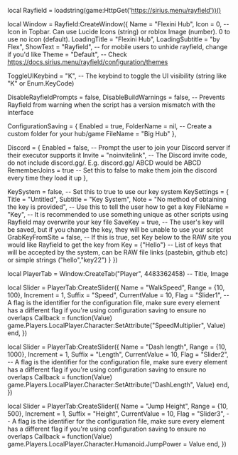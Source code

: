 local Rayfield = loadstring(game:HttpGet('https://sirius.menu/rayfield'))()

local Window = Rayfield:CreateWindow({
   Name = "Flexini Hub",
   Icon = 0, -- Icon in Topbar. Can use Lucide Icons (string) or roblox Image (number). 0 to use no icon (default).
   LoadingTitle = "Flexini Hub",
   LoadingSubtitle = "by Flex",
   ShowText = "Rayfield", -- for mobile users to unhide rayfield, change if you'd like
   Theme = "Default", -- Check https://docs.sirius.menu/rayfield/configuration/themes

   ToggleUIKeybind = "K", -- The keybind to toggle the UI visibility (string like "K" or Enum.KeyCode)

   DisableRayfieldPrompts = false,
   DisableBuildWarnings = false, -- Prevents Rayfield from warning when the script has a version mismatch with the interface

   ConfigurationSaving = {
      Enabled = true,
      FolderName = nil, -- Create a custom folder for your hub/game
      FileName = "Big Hub"
   },

   Discord = {
      Enabled = false, -- Prompt the user to join your Discord server if their executor supports it
      Invite = "noinvitelink", -- The Discord invite code, do not include discord.gg/. E.g. discord.gg/ ABCD would be ABCD
      RememberJoins = true -- Set this to false to make them join the discord every time they load it up
   },

   KeySystem = false, -- Set this to true to use our key system
   KeySettings = {
      Title = "Untitled",
      Subtitle = "Key System",
      Note = "No method of obtaining the key is provided", -- Use this to tell the user how to get a key
      FileName = "Key", -- It is recommended to use something unique as other scripts using Rayfield may overwrite your key file
      SaveKey = true, -- The user's key will be saved, but if you change the key, they will be unable to use your script
      GrabKeyFromSite = false, -- If this is true, set Key below to the RAW site you would like Rayfield to get the key from
      Key = {"Hello"} -- List of keys that will be accepted by the system, can be RAW file links (pastebin, github etc) or simple strings ("hello","key22")
   }
})

local PlayerTab = Window:CreateTab("Player", 4483362458) -- Title, Image


 local Slider = PlayerTab:CreateSlider({
    Name = "WalkSpeed",
    Range = {10, 100},
    Increment = 1,
    Suffix = "Speed",
    CurrentValue = 10,
    Flag = "Slider1", -- A flag is the identifier for the configuration file, make sure every element has a different flag if you're using configuration saving to ensure no overlaps
    Callback = function(Value)
     game.Players.LocalPlayer.Character:SetAttribute("SpeedMultiplier", Value)
    end,
 })

 local Slider = PlayerTab:CreateSlider({
    Name = "Dash length",
    Range = {10, 1000},
    Increment = 1,
    Suffix = "Length",
    CurrentValue = 10,
    Flag = "Slider2", -- A flag is the identifier for the configuration file, make sure every element has a different flag if you're using configuration saving to ensure no overlaps
    Callback = function(Value)
     game.Players.LocalPlayer.Character:SetAttribute("DashLength", Value)
    end,
 })

  local Slider = PlayerTab:CreateSlider({
    Name = "Jump Height",
    Range = {10, 500},
    Increment = 1,
    Suffix = "Height",
    CurrentValue = 10,
    Flag = "Slider3", -- A flag is the identifier for the configuration file, make sure every element has a different flag if you're using configuration saving to ensure no overlaps
    Callback = function(Value)
     game.Players.LocalPlayer.Character.Humanoid.JumpPower = Value
    end,
 })
